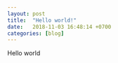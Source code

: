 ```yaml
---
layout: post
title:  "Hello world!"
date:   2018-11-03 16:48:14 +0700
categories: [blog]
---
```

Hello world
